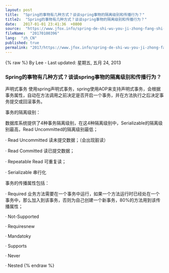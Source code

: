```yaml
---
layout: post
title:  "Spring的事物有几种方式？谈谈spring事物的隔离级别和传播行为？"
title2:  "Spring的事物有几种方式？谈谈spring事物的隔离级别和传播行为？"
date:   2017-01-01 23:41:36  +0800
source:  "https://www.jfox.info/spring-de-shi-wu-you-ji-zhong-fang-shi-tan-tan-spring-shi-wu-de-ge-li-ji-bie-he-chuan-bo-xing-wei.html"
fileName:  "20170100396"
lang:  "zh_CN"
published: true
permalink: "2017/https://www.jfox.info/spring-de-shi-wu-you-ji-zhong-fang-shi-tan-tan-spring-shi-wu-de-ge-li-ji-bie-he-chuan-bo-xing-wei.html"
---
```

{% raw %}
By Lee - Last updated: 星期五, 五月 24, 2013

### Spring的事物有几种方式？谈谈spring事物的隔离级别和传播行为？

声明式事务    使用spring声明式事务，spring使用AOP来支持声明式事务，会根据事务属性，自动在方法调用之前决定是否开启一个事务，并在方法执行之后决定事务提交或回滚事务。

事务的隔离级别：

数据库系统提供了4种事务隔离级别，在这4种隔离级别中，Serializable的隔离级别最高，Read Uncommitted的隔离级别最低；

· Read Uncommitted   读未提交数据；（会出现脏读）

· Read Committed      读已提交数据；

· Repeatable Read       可重复读；

· Serializable              串行化

 
事务的传播属性包括：

· Required   业务方法需要在一个事务中运行，如果一个方法运行时已经处在一个事务中，那么加入到该事务，否则为自己创建一个新事务，80%的方法用到该传播属性；

· Not-Supported

· Requiresnew

· Mandatoky

· Supports

· Never

· Nested
{% endraw %}